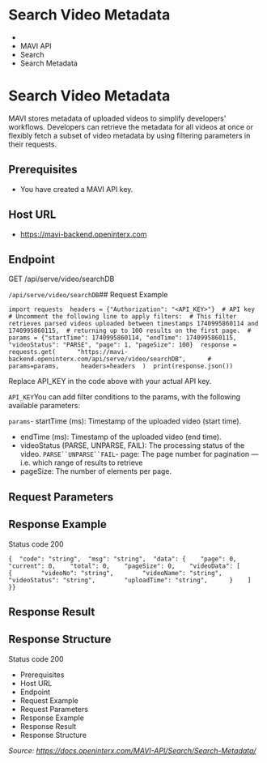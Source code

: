 # Search Video Metadata

- 
- MAVI API
- Search
- Search Metadata
# Search Video Metadata

MAVI stores metadata of uploaded videos to simplify developers' workflows. Developers can retrieve the metadata for all videos at once or flexibly fetch a subset of video metadata by using filtering parameters in their requests.

## Prerequisites​

- You have created a MAVI API key.
## Host URL​

- https://mavi-backend.openinterx.com
## Endpoint​

GET /api/serve/video/searchDB

`/api/serve/video/searchDB`## Request Example​

```codeBlockLines_e6Vv
import requests  headers = {"Authorization": "<API_KEY>"}  # API key  # Uncomment the following line to apply filters:  # This filter retrieves parsed videos uploaded between timestamps 1740995860114 and 1740995860115,  # returning up to 100 results on the first page.  # params = {"startTime": 1740995860114, "endTime": 1740995860115, "videoStatus": "PARSE", "page": 1, "pageSize": 100}  response = requests.get(      "https://mavi-backend.openinterx.com/api/serve/video/searchDB",      # params=params,      headers=headers  )  print(response.json())
```

Replace API_KEY in the code above with your actual API key.

`API_KEY`You can add filter conditions to the params, with the following available parameters:

`params`- startTime (ms): Timestamp of the uploaded video (start time).
- endTime (ms): Timestamp of the uploaded video (end time).
- videoStatus (PARSE, UNPARSE, FAIL): The processing status of the video.
`PARSE``UNPARSE``FAIL`- page: The page number for pagination — i.e. which range of results to retrieve
- pageSize: The number of elements per page.
## Request Parameters​

## Response Example​

Status code 200

```codeBlockLines_e6Vv
{  "code": "string",  "msg": "string",  "data": {    "page": 0,    "current": 0,    "total": 0,    "pageSize": 0,    "videoData": [      {        "videoNo": "string",        "videoName": "string",        "videoStatus": "string",        "uploadTime": "string",      }    ]  }}
```

## Response Result​

## Response Structure​

Status code 200

- Prerequisites
- Host URL
- Endpoint
- Request Example
- Request Parameters
- Response Example
- Response Result
- Response Structure


*Source: https://docs.openinterx.com/MAVI-API/Search/Search-Metadata/*
